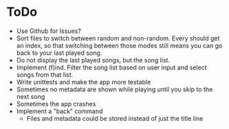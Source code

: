 ToDo
=====

* Use Github for Issues?
* Sort files to switch between random and non-random. Every should get an index,
  so that switching between those modes still means you can go back to your last played song.
* Do not display the last played songs, but the song list.
* Implement (f)ind. Filter the song list based on user input and select songs 
  from that list.
* Write unittests and make the app more testable
* Sometimes no metadata are shown while playing until you skip to the next song
* Sometimes the app crashes
* Implement a "back" command
  * Files and metadata could be stored instead of just the title line